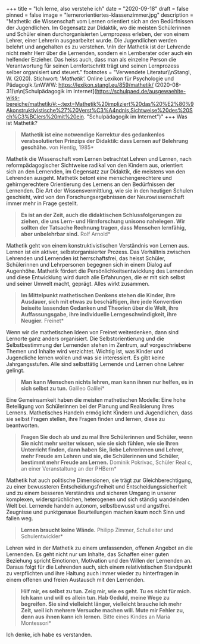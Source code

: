 +++
title = "Ich lerne, also verstehe ich"
date = "2020-09-18"
draft = false
pinned = false
image = "lernerorientiertes-klassenzimmer.jpg"
description = "Mathetik: die Wissenschaft vom Lernen orientiert sich an den Bedürfnissen der Jugendlichen. Im Gegensatz zur Didaktik, wo die meisten Schülerinnen und Schüler einen durchorganisierten Lernprozess erleben, der von einem Lehrer, einer Lehrerin ausgearbeitet wurde. Die Jugendlichen werden belehrt und angehalten es zu verstehen. \nIn der Mathetik ist der Lehrende nicht mehr Herr über die Lernenden, sondern ein Lernberater oder auch ein helfender Erzieher. Das heiss auch, dass man als einzelne Person die  Verantwortung für seinen Lernfortschritt trägt und seinen Lernprozess selber organisiert und steuert."
footnotes = "Verwendete Literatur\\\nStangl, W. (2020). Stichwort: '*Mathetik'.* Online Lexikon für Psychologie und Pädagogik.\\\nWWW: <https://lexikon.stangl.eu/859/mathetik/> (2020-08-31)\n\n[Schulpädagogik im Internet](https://schulpaed.de/ausgewaehlte-wiss-bereiche/mathetik/#:~:text=Mathetik%20impliziert%20das%20%E2%80%9Akonstruktivistische%27%20Verst%C3%A4ndnis,Sichtweise%20des%20Sch%C3%BClers%20mit%20ein. \"Schulpädagogik im Internet\")"
+++
Was ist Mathetik?

> **Mathetik ist eine notwendige Korrektur des gedankenlos verabsolutierten Prinzips der Didaktik: dass Lernen auf Belehrung geschähe.** von Hentig, 1985*

Mathetik die Wissenschaft vom Lernen betrachtet Lehren und Lernen, nach reformpädagogischer Sichtweise radikal von den Kindern aus, orientiert sich an den Lernenden, im Gegensatz zur Didaktik, die meistens von den Lehrenden ausgeht. Mathetik betont eine menschengerechtere und gehirngerechtere Orientierung des Lernens an den Bedürfnissen der Lernenden. Die Art der Wissensvermittlung, wie sie in den heutigen Schulen geschieht, wird von den Forschungsergebnissen der Neurowissenschaft immer mehr in Frage gestellt.

> **Es ist an der Zeit, auch die didaktischen Schlussfolgerungen zu ziehen, die uns Lern- und Hirnforschung unisono nahelegen. Wir sollten der Tatsache Rechnung tragen, dass Menschen lernfähig, aber unbelehrbar sind.** Rolf Arnold*

Mathetik geht von einem konstruktivistischen Verständnis von Lernen aus. Lernen ist ein aktiver, selbstorganisierter Prozess. Das Verhältnis zwischen Lehrenden und Lernenden ist herrschaftsfrei, das heisst Schüler, Schülerinnen und Lehrpersonen begegnen sich in einem Dialog auf Augenhöhe. Mathetik fördert die Persönlichkeitsentwicklung des Lernenden und diese Entwicklung wird durch alle Erfahrungen, die er mit sich selbst und seiner Umwelt macht, geprägt. Alles wirkt zusammen.

> **Im Mittelpunkt mathetischen Denkens stehen die Kinder, ihre Ausdauer, sich mit etwas zu beschäftigen, ihre jede Konvention beiseite lassenden Gedanken und Theorien über die Welt, ihre Auffassungsgabe, ihre individuelle Lerngeschwindigkeit, ihre Neugier.** Freinet*

Wenn wir die mathetischen Ideen von Freinet weiterdenken, dann sind Lernorte ganz anders organisiert. Die Selbstorientierung und die Selbstbestimmung der Lernenden stehen im Zentrum, auf vorgeschriebene Themen und Inhalte wird verzichtet. Wichtig ist, was Kinder und Jugendliche lernen wollen und was sie interessiert. Es gibt keine Jahrgangsstufen. Alle sind selbsttätig Lernende und Lernen ohne Lehrer gelingt.

> **Man kann Menschen nichts lehren, man kann ihnen nur helfen, es in sich selbst zu tun.** Galileo Galilei*

Eine Gemeinsamkeit haben die meisten mathetischen Modelle: Eine hohe Beteiligung von Schülerinnen bei der Planung und Realisierung ihres Lernens. Mathetisches Handeln ermöglicht Kindern und Jugendlichen, dass sie selbst Fragen stellen, ihre Fragen finden und lernen, diese zu beantworten.

> **Fragen Sie doch ab und zu mal Ihre Schülerinnen und Schüler, wenn Sie nicht mehr weiter wissen, wie sie sich fühlen, wie sie Ihren Unterricht finden, dann haben Sie, liebe Lehrerinnen und Lehrer, mehr Freude am Lehren und sie, die Schülerinnen und Schüler, bestimmt mehr Freude am Lernen.​** Dominik Pokrivac, Schüler Real c, an einer Veranstaltung an der PHBern*

Mathetik hat auch politische Dimensionen, sie trägt zur Gleichberechtigung, zu einer bewussteren Entscheidungsfreiheit und Entscheidungssicherheit und zu einem besseren Verständnis und sicheren Umgang in unserer komplexen, widersprüchlichen, heterogenen und sich ständig wandelnden Welt bei. Lernende handeln autonom, selbstbewusst und angstfrei. Zeugnisse und punktgenaue Beurteilungen machen kaum noch Sinn und fallen weg.

> **Lernen braucht keine Wände.** Philipp Zimmer, Schulleiter und Schulentwickler*

Lehren wird in der Mathetik zu einem umfassenden, offenen Angebot an die Lernenden. Es geht nicht nur um Inhalte, das Schaffen einer guten Beziehung spricht Emotionen, Motivation und den Willen der Lernenden an. Daraus folgt für die Lehrenden auch, sich einem relativistischen Standpunkt zu verpflichten und ihre Haltung auch immer wieder zu hinterfragen in einem offenen und freien Austausch mit den Lernenden.

> **Hilf mir, es selbst zu tun. Zeig mir, wie es geht. Tu es nicht für mich. Ich kann und will es allein tun. Hab Geduld, meine Wege zu begreifen. Sie sind vielleicht länger, vielleicht brauche ich mehr Zeit, weil ich mehrere Versuche machen will. Mute mir Fehler zu, denn aus ihnen kann ich lernen.** Bitte eines Kindes an Maria Montessori*

Ich denke, ich habe es verstanden.